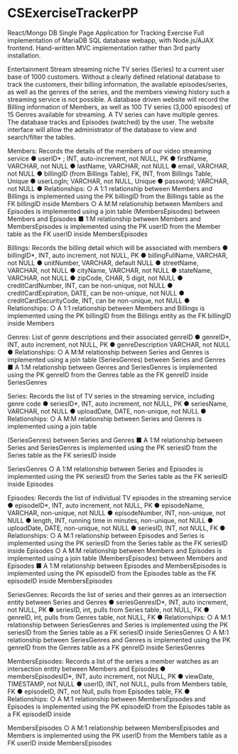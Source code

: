 # CSExerciseTrackerPP
React/Mongo DB Single Page Application for Tracking Exercise
Full implementation of MariaDB SQL database webapp, with Node.js/AJAX frontend. Hand-written MVC implementation rather than 3rd party installation. 

Entertainment Stream streaming niche TV series (Series) to a current user base of 1000 customers. 
Without a clearly defined relational database to track the customers, their billing information, the available episodes/series, 
as well as the genres of the series, and the members viewing history such a streaming service is not possible. A database driven 
website will record the Billing information of Members, as well as 100 TV series (3,000 episodes) of 15 Genres available for streaming. 
A TV series can have multiple genres. The database tracks and Episodes (watched) by the user. The website interface will allow the 
administrator of the database to view and search/filter the tables.


Members: Records the details of the members of our video streaming service
  ● userID* ; INT, auto-increment, not NULL, PK
  ● firstName, VARCHAR, not NULL
  ● lastName, VARCHAR, not NULL
  ● email, VARCHAR, not NULL
  ● billingID (from Billings Table), FK, INT, from Billings Table, Unique
  ● userLogIn; VARCHAR, not NULL, Unique
  ● password; VARCHAR, not NULL
  ● Relationships:
    ○ A 1:1 relationship between Members and Billings is implemented using the PK billingID from the Billings table as the FK billingID inside Members
    ○ A M:M relationship between Members and Episodes is implemented using a join table (MembersEpisodes) between Members and Episodes
    ■ 1:M relationship between Members and MembersEpisodes is implemented using the PK userID from the Member table as the FK userID inside MembersEpisodes

Billings: Records the billing detail which will be associated with members
  ● billingID*, INT, auto increment, not NULL, PK
  ● billingFullName, VARCHAR, not NULL
  ● unitNumber, VARCHAR, default NULL
  ● streetName, VARCHAR, not NULL
  ● cityName, VARCHAR, not NULL
  ● stateName, VARCHAR, not NULL
  ● zipCode, CHAR, 5 digit, not NULL
  ● creditCardNumber, INT, can be non-unique, not NULL
  ● creditCardExpiration, DATE, can be non-unique, not NULL
  ● creditCardSecurityCode, INT, can be non-unique, not NULL
  ● Relationships:
    ○ A 1:1 relationship between Members and Billings is implemented using the PK billingID from the Billings entity as the FK billingID inside Members
  
 Genres: List of genre descriptions and their associated genreID
  ● genreID*, INT, auto increment, not NULL, PK
  ● genreDescription VARCHAR, not NULL
  ● Relationships:
    ○ A M:M relationship between Series and Genres is implemented using a join table (SeriesGenres) between Series and Genres
    ■ A 1:M relationship between Genres and SeriesGenres is implemented using the PK genreID from the Genres table as the FK genreID inside SeriesGenres

Series: Records the list of TV series in the streaming service, including genre code
  ● seriesID*, INT, auto increment, not NULL, PK
  ● seriesName, VARCHAR, not NULL
  ● uploadDate, DATE, non-unique, not NULL
  ● Relationships:
    ○ A M:M relationship between Series and Genres is implemented using a join table

(SeriesGenres) between Series and Genres
  ■ A 1:M relationship between Series and SeriesGenres is implemented
  using the PK seriesID from the Series table as the FK seriesID inside

SeriesGenres
  ○ A 1:M relationship between Series and Episodes is implemented using the PK
  seriesID from the Series table as the FK seriesID inside Episodes

Episodes: Records the list of individual TV episodes in the streaming service
  ● episodeID*, INT, auto increment, not NULL, PK
  ● episodeName, VARCHAR, non-unique, not NULL
  ● episodeNumber, INT, non-unique, not NULL
  ● length, INT, running time in minutes, non-unique, not NULL
  ● uploadDate, DATE, non-unique, not NULL
  ● seriesID, INT, not NULL, FK
  ● Relationships:
    ○ A M:1 relationship between Episodes and Series is implemented using the PK seriesID from the Series table as the FK seriesID inside Episodes
    ○ A M:M relationship between Members and Episodes is implemented using a join table (MembersEpisodes) between Members and Episodes
    ■ A 1:M relationship between Episodes and MembersEpisodes is implemented using the PK episodeID from the Episodes table as the FK episodeID inside MembersEpisodes

SeriesGenres: Records the list of series and their genres as an intersection entity between Series and Genres
  ● seriesGenresID*, INT, auto increment, not NULL, PK
  ● seriesID, int, pulls from Series table, not NULL, FK
  ● genreID, int, pulls from Genres table, not NULL, FK
  ● Relationships:
    ○ A M:1 relationship between SeriesGenres and Series is implemented using the
    PK seriesID from the Series table as a FK seriesID inside SeriesGenres
    ○ A M:1 relationship between SeriesGenres and Genres is implemented using the
    PK genreID from the Genres table as a FK genreID inside SeriesGenres

MembersEpisodes: Records a list of the series a member watches as an intersection entity between Members and Episodes
  ● membersEpisodesID*, INT, auto increment, not NULL, PK
  ● viewDate, TIMESTAMP, not NULL
  ● userID, INT, not NULL, pulls from Members table, FK
  ● episodeID, INT, not Null, pulls from Episodes table, FK
  ● Relationships:
   ○ A M:1 relationship between MembersEpisodes and Episodes is implemented
  using the PK episodeID from the Episodes table as a FK episodeID inside

MembersEpisodes
  ○ A M:1 relationship between MembersEpisodes and Members is implemented
  using the PK userID from the Members table as a FK userID inside MembersEpisodes
